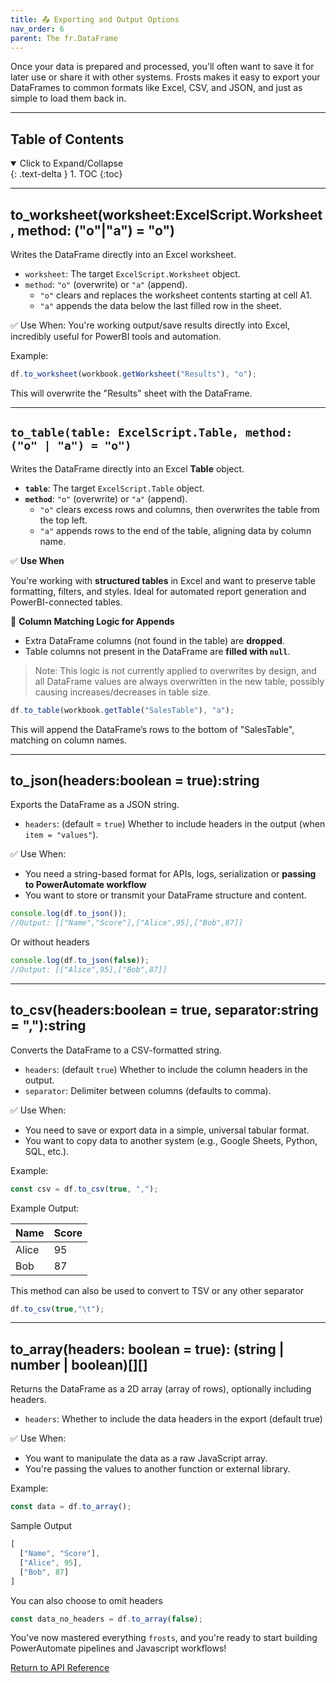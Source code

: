 ```yaml
---
title: 📤 Exporting and Output Options
nav_order: 6
parent: The fr.DataFrame
---
```


Once your data is prepared and processed, you'll often want to save it for later use or share it with other systems. Frosts makes it easy to export your DataFrames to common formats like Excel, CSV, and JSON, and just as simple to load them back in.

---

<!-- Frosts Collapsible TOC Block -->
## Table of Contents

<details open markdown="block">
  <summary>
    Click to Expand/Collapse
  </summary>
  {: .text-delta }
1. TOC
{:toc}
</details>

---

## to_worksheet(worksheet:ExcelScript.Worksheet, method: ("o"|"a") = "o")

Writes the DataFrame directly into an Excel worksheet.

- `worksheet`: The target `ExcelScript.Worksheet` object.
- `method`: `"o"` (overwrite) or `"a"` (append).
  - `"o"` clears and replaces the worksheet contents starting at cell A1.
  - `"a"` appends the data below the last filled row in the sheet.

✅ Use When:
You're working output/save results directly into Excel, incredibly useful for PowerBI tools and automation.

Example:

```ts
df.to_worksheet(workbook.getWorksheet("Results"), "o");
```

This will overwrite the "Results" sheet with the DataFrame.

---

## `to_table(table: ExcelScript.Table, method: ("o" | "a") = "o")`

Writes the DataFrame directly into an Excel **Table** object.

- **`table`**: The target `ExcelScript.Table` object.
- **`method`**: `"o"` (overwrite) or `"a"` (append).
  - `"o"` clears excess rows and columns, then overwrites the table from the top left.
  - `"a"` appends rows to the end of the table, aligning data by column name.

✅ **Use When**  

You're working with **structured tables** in Excel and want to preserve table formatting, filters, and styles. Ideal for automated report generation and PowerBI-connected tables.

🧠 **Column Matching Logic for Appends**

- Extra DataFrame columns (not found in the table) are **dropped**.
- Table columns not present in the DataFrame are **filled with `null`**.

> Note: This logic is not currently applied to overwrites by design, and all DataFrame values are always overwritten in the new table, possibly causing increases/decreases in table size.

```ts
df.to_table(workbook.getTable("SalesTable"), "a");
```

This will append the DataFrame’s rows to the bottom of "SalesTable", matching on column names.

---

## to_json(headers:boolean = true):string

Exports the DataFrame as a JSON string.

- `headers`: (default = `true`) Whether to include headers in the output (when `item = "values"`).

✅ Use When:

- You need a string-based format for APIs, logs, serialization or **passing to PowerAutomate workflow**
- You want to store or transmit your DataFrame structure and content.

```ts
console.log(df.to_json());
//Output: [["Name","Score"],["Alice",95],["Bob",87]]
```

Or without headers

```ts
console.log(df.to_json(false));
//Output: [["Alice",95],["Bob",87]]
```

---

## to_csv(headers:boolean = true, separator:string = ","):string

Converts the DataFrame to a CSV-formatted string.

- `headers`: (default `true`) Whether to include the column headers in the output.
- `separator`: Delimiter between columns (defaults to comma).

✅ Use When:

- You need to save or export data in a simple, universal tabular format.
- You want to copy data to another system (e.g., Google Sheets, Python, SQL, etc.).

Example:

```ts
const csv = df.to_csv(true, ",");
```

Example Output:

| Name  | Score |
|-------|-------|
| Alice |  95   |
| Bob   |  87   |

This method can also be used to convert to TSV or any other separator

```ts
df.to_csv(true,"\t");
```

---

## to_array(headers: boolean = true): (string | number | boolean)[][]

Returns the DataFrame as a 2D array (array of rows), optionally including headers.

- `headers`: Whether to include the data headers in the export (default true)

✅ Use When:

- You want to manipulate the data as a raw JavaScript array.
- You're passing the values to another function or external library.

Example:

```ts
const data = df.to_array();
```

Sample Output

```ts
[
  ["Name", "Score"],
  ["Alice", 95],
  ["Bob", 87]
]
```

You can also choose to omit headers

```ts
const data_no_headers = df.to_array(false);
```

You've now mastered everything `frosts`, and you're ready to start building PowerAutomate pipelines and Javascript workflows!

[Return to API Reference](/frosts)

